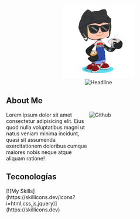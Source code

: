 <div>
    <div align=center>
        <img src="https://raw.githubusercontent.com/AhmedFathyDev/AhmedFathyDev/main/GitHub.png"
            alt="GitHub Octocat Drinking a Cup of Coffee" height="200">
    </div>
    <div align=center>
        <img src="https://readme-typing-svg.herokuapp.com?color=%236FDA44&size=32&center=true&vCenter=true&width=600&height=50&lines=Hola,+me+llamo+Santiago+Silva+%F0%9F%91%8B;Analista+Programador"
            alt="Headline" />
    </div>
    <h2> About Me </h2>
    <img width="55%" height="600px" align="right" alt="Github"
        src="https://raw.githubusercontent.com/onimur/.github/master/.resources/git-header.svg" />
        <p>Lorem ipsum dolor sit amet consectetur adipisicing elit. Eius quod nulla voluptatibus magni ut natus veniam minima incidunt, quasi sit assumenda exercitationem doloribus cumque                 maiores nobis neque atque aliquam ratione!</p>
    <h2>Teconologías</h2>   
     [![My Skills](https://skillicons.dev/icons?i=html,css,js,jquery)](https://skillicons.dev)   
</div>
